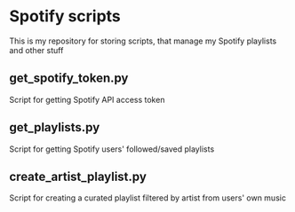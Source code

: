 # Spotify scripts
This is my repository for storing scripts, that manage my Spotify playlists and other stuff

## get_spotify_token.py
Script for getting Spotify API access token

## get_playlists.py
Script for getting Spotify users' followed/saved playlists

## create_artist_playlist.py
Script for creating a curated playlist filtered by artist from users' own music